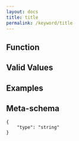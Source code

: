 ```yaml
---
layout: docs
title: title
permalink: /keyword/title
---
```


## Function


## Valid Values


## Examples


## Meta-schema

	{
		"type": "string"
	}

